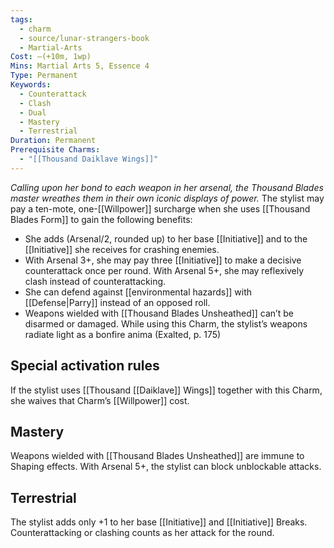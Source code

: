 ```yaml
---
tags:
  - charm
  - source/lunar-strangers-book
  - Martial-Arts
Cost: —(+10m, 1wp)
Mins: Martial Arts 5, Essence 4
Type: Permanent
Keywords:
  - Counterattack
  - Clash
  - Dual
  - Mastery
  - Terrestrial
Duration: Permanent
Prerequisite Charms:
  - "[[Thousand Daiklave Wings]]"
---
```

*Calling upon her bond to each weapon in her arsenal, the Thousand Blades master wreathes them in their own iconic displays of power.*
The stylist may pay a ten-mote, one-[[Willpower]] surcharge when she uses [[Thousand Blades Form]] to gain the following benefits:
- She adds (Arsenal/2, rounded up) to her base [[Initiative]] and to the [[Initiative]] she receives for crashing enemies.
- With Arsenal 3+, she may pay three [[Initiative]] to make a decisive counterattack once per round. With Arsenal 5+, she may reflexively clash instead of counterattacking.
- She can defend against [[environmental hazards]] with [[Defense|Parry]] instead of an opposed roll.
- Weapons wielded with [[Thousand Blades Unsheathed]] can’t be disarmed or damaged.
While using this Charm, the stylist’s weapons radiate light as a bonfire anima (Exalted, p. 175) 
## Special activation rules
If the stylist uses [[Thousand [[Daiklave]] Wings]] together with this Charm, she waives that Charm’s [[Willpower]] cost.
## Mastery
Weapons wielded with [[Thousand Blades Unsheathed]] are immune to Shaping effects. With Arsenal 5+, the stylist can block unblockable attacks.
## Terrestrial
The stylist adds only +1 to her base [[Initiative]] and [[Initiative]] Breaks. Counterattacking or clashing counts as her attack for the round.